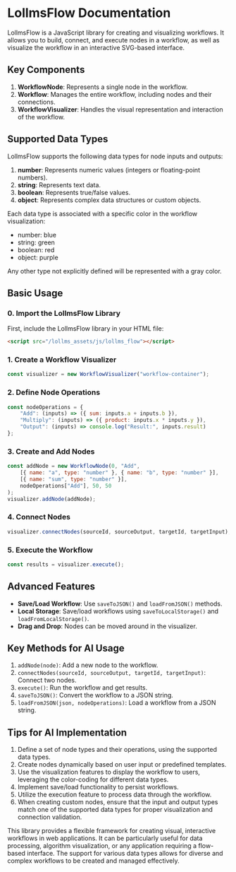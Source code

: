 # LollmsFlow Documentation

LollmsFlow is a JavaScript library for creating and visualizing workflows. It allows you to build, connect, and execute nodes in a workflow, as well as visualize the workflow in an interactive SVG-based interface.

## Key Components

1. **WorkflowNode**: Represents a single node in the workflow.
2. **Workflow**: Manages the entire workflow, including nodes and their connections.
3. **WorkflowVisualizer**: Handles the visual representation and interaction of the workflow.

## Supported Data Types

LollmsFlow supports the following data types for node inputs and outputs:

1. **number**: Represents numeric values (integers or floating-point numbers).
2. **string**: Represents text data.
3. **boolean**: Represents true/false values.
4. **object**: Represents complex data structures or custom objects.

Each data type is associated with a specific color in the workflow visualization:

- number: blue
- string: green
- boolean: red
- object: purple

Any other type not explicitly defined will be represented with a gray color.

## Basic Usage
### 0. Import the LollmsFlow Library

First, include the LollmsFlow library in your HTML file:

```html
<script src="/lollms_assets/js/lollms_flow"></script>
```


### 1. Create a Workflow Visualizer

```javascript
const visualizer = new WorkflowVisualizer("workflow-container");
```

### 2. Define Node Operations

```javascript
const nodeOperations = {
    "Add": (inputs) => ({ sum: inputs.a + inputs.b }),
    "Multiply": (inputs) => ({ product: inputs.x * inputs.y }),
    "Output": (inputs) => console.log("Result:", inputs.result)
};
```

### 3. Create and Add Nodes

```javascript
const addNode = new WorkflowNode(0, "Add", 
    [{ name: "a", type: "number" }, { name: "b", type: "number" }],
    [{ name: "sum", type: "number" }],
    nodeOperations["Add"], 50, 50
);
visualizer.addNode(addNode);
```

### 4. Connect Nodes

```javascript
visualizer.connectNodes(sourceId, sourceOutput, targetId, targetInput);
```

### 5. Execute the Workflow

```javascript
const results = visualizer.execute();
```

## Advanced Features

- **Save/Load Workflow**: Use `saveToJSON()` and `loadFromJSON()` methods.
- **Local Storage**: Save/load workflows using `saveToLocalStorage()` and `loadFromLocalStorage()`.
- **Drag and Drop**: Nodes can be moved around in the visualizer.

## Key Methods for AI Usage

1. `addNode(node)`: Add a new node to the workflow.
2. `connectNodes(sourceId, sourceOutput, targetId, targetInput)`: Connect two nodes.
3. `execute()`: Run the workflow and get results.
4. `saveToJSON()`: Convert the workflow to a JSON string.
5. `loadFromJSON(json, nodeOperations)`: Load a workflow from a JSON string.

## Tips for AI Implementation

1. Define a set of node types and their operations, using the supported data types.
2. Create nodes dynamically based on user input or predefined templates.
3. Use the visualization features to display the workflow to users, leveraging the color-coding for different data types.
4. Implement save/load functionality to persist workflows.
5. Utilize the execution feature to process data through the workflow.
6. When creating custom nodes, ensure that the input and output types match one of the supported data types for proper visualization and connection validation.

This library provides a flexible framework for creating visual, interactive workflows in web applications. It can be particularly useful for data processing, algorithm visualization, or any application requiring a flow-based interface. The support for various data types allows for diverse and complex workflows to be created and managed effectively.